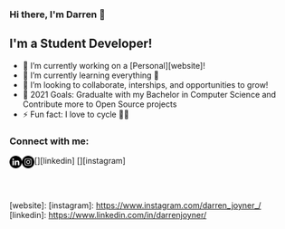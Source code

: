 ### Hi there, I'm Darren  👋

## I'm a Student Developer!
- 🔭 I’m currently working on a [Personal][website]!
- 🌱 I’m currently learning everything 🤣
- 👯 I’m looking to collaborate, interships, and opportunities to grow! 
- 🥅 2021 Goals: Gradualte with my Bachelor in Computer Science and Contribute more to Open Source projects
- ⚡ Fun fact: I love to cycle 🚴‍♂️

### Connect with me:

[<img align="left" alt=" | LinkedIn" width="22px" src=linkedin.png />][linkedin]
[<img align="left" alt=" | Instagram" width="22px" src=instagram.png />][instagram]

<br />
<br />

[website]: 
[instagram]: https://www.instagram.com/darren_joyner_/
[linkedin]: https://www.linkedin.com/in/darrenjoyner/
